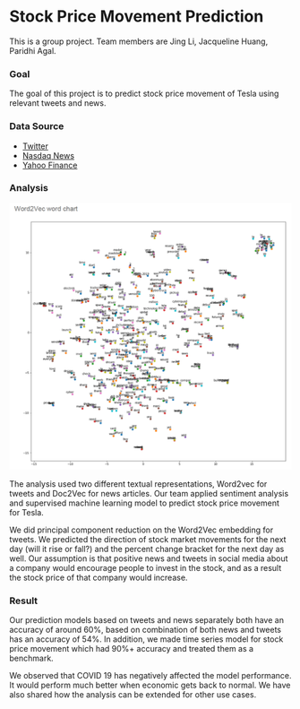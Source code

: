 # Stock Price Movement Prediction
This is a group project. Team members are Jing Li, Jacqueline Huang, Paridhi Agal.


### Goal
The goal of this project is to predict stock price movement of Tesla using relevant tweets and news.


### Data Source
- [Twitter](https://twitter.com/search?q=tesla&src=typed_query)
- [Nasdaq News](https://www.nasdaq.com/search?q=tesla&page=1&sort_by=relevant)
- [Yahoo Finance](https://finance.yahoo.com/quote/TSLA?p=TSLA&.tsrc=fin-srch)


### Analysis
![Word2Vec Tweets Word Chart](https://github.com/mmokki/Stock_Price_Prediction/blob/master/Plots/Word2Vec%20Tweets%20Word%20Chart.png)

The analysis used two different textual representations, Word2vec for tweets and Doc2Vec for news articles. Our team applied sentiment analysis and supervised machine learning model to predict stock price movement for Tesla.

We did principal component reduction on the Word2Vec embedding for tweets. We predicted the direction of stock market movements for the next day (will it rise or fall?) and the percent change bracket for the next day as well. Our assumption is that positive news and tweets in social media about a company would encourage people to invest in the stock, and as a result the stock price of that company would increase.


### Result
Our prediction models based on tweets and news separately both have an accuracy of around 60%, based on combination of both news and tweets has an accuracy of 54%. In addition, we made time series model for stock price movement which had 90%+ accuracy and treated them as a benchmark. 

We observed that COVID 19 has negatively affected the model performance. It would perform much better when economic gets back to normal. We have also shared how the analysis can be extended for other use cases.
